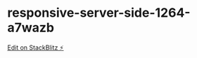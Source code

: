 # responsive-server-side-1264-a7wazb

[Edit on StackBlitz ⚡️](https://stackblitz.com/edit/responsive-server-side-1264-a7wazb)